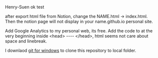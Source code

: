 Henry-Suen
ok
test

after export html file from Notion, change the NAME.html -> index.html. Then the notion page will not display in your name.github.io personal site.

Add Google Analytics to my personal web, its free.
Add the code to at the very beginning inside \<head\> ---- \<\/head\>, html seems not care about space and linebreak.

I downlaod [git for windows](https://gitforwindows.org/) to clone this repository to local folder.
